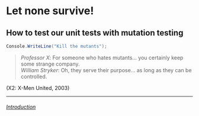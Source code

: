 # Let none survive!
## How to test our unit tests with mutation testing

```cs
Console.WriteLine("Kill the mutants");
```

> _Professor X_: For someone who hates mutants... you certainly keep some strange company.\
> _William Stryker_: Oh, they serve their purpose... as long as they can be controlled.

(X2: X-Men United, 2003)

---
###### [Introduction](./Speaker.md)
